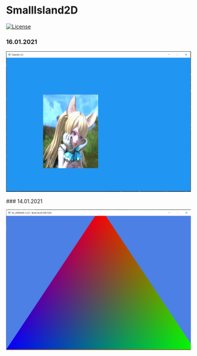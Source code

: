 # SmallIsland2D
[![License](https://img.shields.io/badge/license-MIT-green)](LICENSE)


### 16.01.2021
<p align="center">
  <img src="screenshot/16012021.png"/>
</p>
### 14.01.2021
<p align="center">
  <img src="screenshot/14012021.png"/>
</p>


